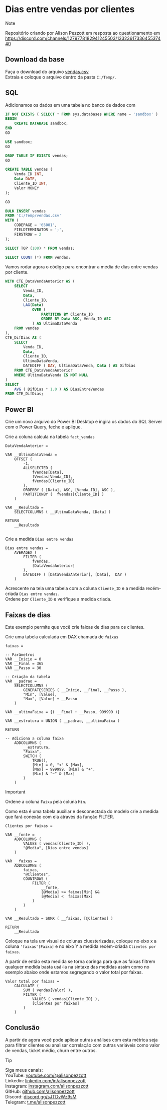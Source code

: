 # Dias entre vendas por clientes

> [!NOTE]
> Repositório criando por Alison Pezzott em resposta ao questionamento em https://discord.com/channels/1279778182941245503/1332361733645537440  


## Download da base

Faça o download do arquivo [vendas.csv](https://overdax-my.sharepoint.com/:f:/g/personal/alison_pezzott_fluentebi_com/EisVch9F1V1KiIW5tbKSznUBILjXuPz02JRCEqVa-wRtGA?e=wWkvGP)  
Extraia e coloque o arquivo dentro da pasta `C:/Temp/`.   


## SQL

Adicionamos os dados em uma tabela no banco de dados com 

```sql
IF NOT EXISTS ( SELECT * FROM sys.databases WHERE name = 'sandbox' )
BEGIN
    CREATE DATABASE sandbox;
END
GO

USE sandbox;
GO

DROP TABLE IF EXISTS vendas;
GO

CREATE TABLE vendas (
    Venda_ID INT,       
    Data DATE, 
	Cliente_ID INT, 
	Valor MONEY 
); 

GO 

BULK INSERT vendas 
FROM 'C:/Temp/vendas.csv' 
WITH (     
	CODEPAGE = '65001',     
	FIELDTERMINATOR = ';',      
	FIRSTROW = 2  
); 

SELECT TOP (100) * FROM vendas;

SELECT COUNT (*) FROM vendas; 

```

Vamos rodar agora o código para encontrar a média de dias entre vendas por cliente.  

```sql
WITH CTE_DataVendaAnterior AS (
    SELECT 
        Venda_ID,
        Data,
        Cliente_ID,
        LAG(Data) 
            OVER ( 
                PARTITION BY Cliente_ID 
                ORDER BY Data ASC, Venda_ID ASC 
            ) AS UltimaDataVenda
    FROM vendas
),
CTE_DifDias AS (
    SELECT 
        Venda_ID,
        Data,
        Cliente_ID,
        UltimaDataVenda,
        DATEDIFF ( DAY, UltimaDataVenda, Data ) AS DifDias
    FROM CTE_DataVendaAnterior
    WHERE UltimaDataVenda IS NOT NULL
)
SELECT 
    AVG ( DifDias * 1.0 ) AS DiasEntreVendas
FROM CTE_DifDias; 

```

## Power BI

Crie um novo arquivo do Power BI Desktop e ingira os dados do SQL Server com o Power Query, feche e aplique.  

Crie a coluna calcula na tabela `fact_vendas`  

```dax
DataVendaAnterior = 

VAR __UltimaDataVenda = 
    OFFSET (
        -1,
        ALLSELECTED ( 
            fVendas[Data],
            fVendas[Venda_ID],
            fVendas[Cliente_ID]
        ),
        ORDERBY ( [Data], ASC, [Venda_ID], ASC ), 
        PARTITIONBY (  fVendas[Cliente_ID] )
    )

VAR __Resultado =  
    SELECTCOLUMNS ( __UltimaDataVenda, [Data] )

RETURN 
    __Resultado
    

```  


Crie a medida `Dias entre vendas`   

```dax
Dias entre vendas = 
    AVERAGEX (
        FILTER (
            fVendas,
            [DataVendaAnterior]
        ), 
        DATEDIFF ( [DataVendaAnterior], [Data],  DAY )
    )

```

Acrescente na tela uma tabela com a coluna `Cliente_ID` e a medida recém-criada `Dias entre vendas`.  
Ordene por `Cliente_ID` e verifique a medida criada.  

## Faixas de dias  

Este exemplo permite que você crie faixas de dias para os clientes.  

Crie uma tabela calculada em DAX chamada de `faixas`  

```dax
faixas = 

-- Parâmetros
VAR __Inicio = 0
VAR __Final = 365
VAR __Passo = 30

-- Criação da tabela
VAR __padrao = 
    SELECTCOLUMNS (
        GENERATESERIES ( __Inicio, __Final, __Passo ),
        "Min", [Value],
        "Max", [Value] + __Passo
    )

VAR __ultimaFaixa = {( __Final + __Passo, 999999 )}

VAR __estrutura = UNION ( __padrao, __ultimaFaixa )

RETURN

-- Adiciona a coluna faixa
    ADDCOLUMNS (
        __estrutura,
        "Faixa", 
        SWITCH ( 
            TRUE(), 
            [Min] = 0, "<" & [Max],
            [Max] = 999999, [Min] & "+",
            [Min] & "~" & [Max]
        )
    )

```  

> [!IMPORTANT] 
> Ordene a coluna `Faixa` pela coluna `Min`.  

Como esta é uma tabela auxiliar e desconectada do modelo crie a medida que fará conexão com ela através da função FILTER.  

```dax
Clientes por faixas = 

VAR __fonte =
    ADDCOLUMNS (
	    VALUES ( vendas[Cliente_ID] ),
        "@Media", [Dias entre vendas]
    )

VAR __faixas = 
    ADDCOLUMNS (
        faixas,
        "@Clientes",
        COUNTROWS (
            FILTER ( 
                __fonte,
                [@Media] >= faixas[Min] &&
                [@Media] <  faixas[Max]
            )
        )
    )

VAR __Resultado = SUMX ( __faixas, [@Clientes] )

RETURN
    __Resultado
```  

Coloque na tela um visual de colunas cluesterizadas, coloque no eixo x a coluna `'faixas'[Faixa]`  e no eixo Y a medida recém-criada `Clientes por faixas`.  

A partir de então esta medida se torna coringa para que as faixas filtrem qualquer medida basta usá-la na sintaxe das medidas assim como no exemplo abaixo onde estamos segregando o valor total por faixas.  

```dax
Valor total por faixas = 
    CALCULATE (
        SUM ( vendas[Valor] ),
        FILTER (
            VALUES ( vendas[Cliente_ID] ),
            [Clientes por faixas]
        )
    ) 
```  


## Conclusão

A partir de agora você pode aplicar outras análises com esta métrica seja para filtrar clientes ou analisar correlação com outras variáveis como valor de vendas, ticket médio, churn entre outros.

> [!TIP]  
> Siga meus canais:  
> YouTube: [youtube.com/@alisonpezzott](youtube.com/@alisonpezzott)  
> Linkedin: [linkedin.com/in/alisonpezzott](linkedin.com/in/alisonpezzott)  
> Instagram: [instagram.com/alisonpezzott](instagram.com/alisonpezzott)  
> GitHub: [github.com/alisonpezzott](github.com/alisonpezzott)  
> Discord: [discord.gg/sJTDvWz9sM](discord.gg/sJTDvWz9sM)  
> Telegram: [t.me/alisonpezzott](t.me/alisonpezzott)
